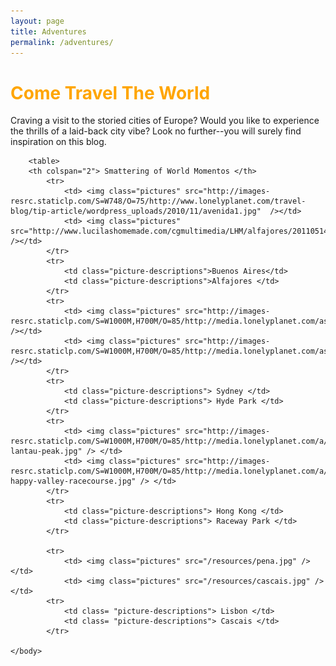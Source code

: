 ```yaml
---
layout: page
title: Adventures
permalink: /adventures/
---
```



<html>
    <head>
<style>
#header {
color:orange;
}

#description {
padding-top:5x;
}

.pictures {
height:300px;
width:300px;
}

a:hover {
color:#ba6b8b;
text-decoration:none;
}

.picture-descriptions {
text-align:center;
}

</style>
    </head>

    
<body>
        <h1 id="header">Come Travel The World </h1> 
            <p id="description"> Craving a visit to the storied cities of Europe? Would you like to experience the thrills of a laid-back city vibe? Look no further--you will surely find inspiration on this blog. 
            </p>
        <tbody>
        <tr>
            <td>
            
        <table>
        <th colspan="2"> Smattering of World Momentos </th>
            <tr>
                <td> <img class="pictures" src="http://images-resrc.staticlp.com/S=W748/O=75/http://www.lonelyplanet.com/travel-blog/tip-article/wordpress_uploads/2010/11/avenida1.jpg"  /></td>
                <td> <img class="pictures" src="http://www.lucilashomemade.com/cgmultimedia/LHM/alfajores/20110514_50.JPG" /></td>
            </tr>
            <tr>
                <td class="picture-descriptions">Buenos Aires</td>
                <td class="picture-descriptions">Alfajores </td>
            </tr>
            <tr>
                <td> <img class="pictures" src="http://images-resrc.staticlp.com/S=W1000M,H700M/O=85/http://media.lonelyplanet.com/assets/image/ffb94856f20d75711f89de280738c53d8a4b5f78f1df0be5abef636f32f6c017/3a78da7d1d7507dc521db5ce29854931da39df89a0b33dc65cc7c929b4fca7da.jpg" /></td>
                <td> <img class="pictures" src="http://images-resrc.staticlp.com/S=W1000M,H700M/O=85/http://media.lonelyplanet.com/assets/image/1e071850f875847d0dbb18d04a911595c8e7a4f25394b1c50dc20cbb4b35a59a/447c176042855c0710aa0ea8c2b0d3688c0b3e43abde457b401663fcec763af5.jpg" /></td>
            </tr>
            <tr>
                <td class="picture-descriptions"> Sydney </td>
                <td class="picture-descriptions"> Hyde Park </td>
            </tr>
            <tr>
                <td> <img class="pictures" src="http://images-resrc.staticlp.com/S=W1000M,H700M/O=85/http://media.lonelyplanet.com/a/g/hi/t/cd6cf34dc0b4c4998bd814ea01ed8f2f-lantau-peak.jpg" /> </td>
                <td> <img class="pictures" src="http://images-resrc.staticlp.com/S=W1000M,H700M/O=85/http://media.lonelyplanet.com/a/g/hi/t/c6592e7da38f6e1370e452e603b1e342-happy-valley-racecourse.jpg" /> </td>
            </tr>
            <tr>
                <td class="picture-descriptions"> Hong Kong </td>
                <td class="picture-descriptions"> Raceway Park </td>
            </tr>
            
            <tr>
                <td> <img class="pictures" src="/resources/pena.jpg" /> </td>
                <td> <img class="pictures" src="/resources/cascais.jpg" /> </td>
            <tr>
                <td class= "picture-descriptions"> Lisbon </td>
                <td class= "picture-descriptions"> Cascais </td>
            </tr>

    </body>
</html>